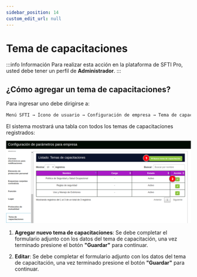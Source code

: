 ```yaml
---
sidebar_position: 14
custom_edit_url: null
---
```

# Tema de capacitaciones

:::info Información 
Para realizar esta acción en la plataforma de SFTI Pro, usted debe tener un perfil de **Administrador**.
:::

## ¿Cómo agregar un tema de capacitaciones?
Para ingresar uno debe dirigirse a:

<div align="center">

```bash
Menú SFTI → Ícono de usuario → Configuración de empresa → Tema de capacitaciones
```
</div>

El sistema mostrará una tabla con todos los temas de capacitaciones registrados:

<div align="center">

![temas de capacitación](/img/img_manual/img_configuracion/2023-08-08_09-55.png)

</div>

1. **Agregar nuevo tema de capacitaciones**: Se debe completar el formulario adjunto con los datos del tema de capacitación, una vez terminado presione el botón **"Guardar"** para continuar.

2. **Editar**: Se debe completar el formulario adjunto con los datos del tema de capacitación, una vez terminado presione el botón **"Guardar"** para continuar.